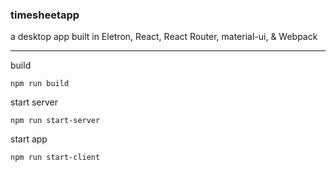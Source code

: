 ### timesheetapp
a desktop app built in Eletron, React, React Router, material-ui, &amp; Webpack

---

build

```
npm run build
```

start server

```
npm run start-server
```

start app

```
npm run start-client
```
